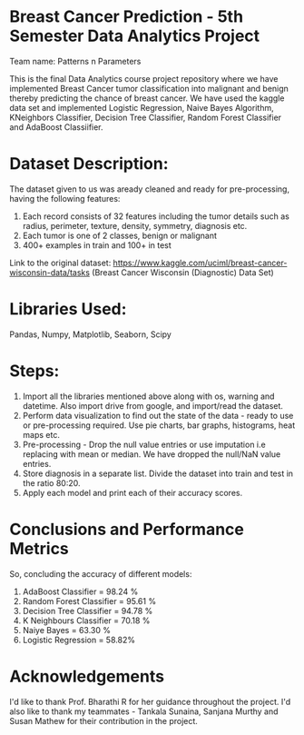 # Breast Cancer Prediction - 5th Semester Data Analytics Project
Team name: Patterns n Parameters

This is the final Data Analytics course project repository where we have implemented Breast Cancer tumor classification into malignant and benign thereby predicting the chance of breast cancer.
We have used the kaggle data set and implemented Logistic Regression, Naive Bayes Algorithm, KNeighbors Classifier, Decision Tree Classifier, Random Forest Classifier and AdaBoost Classiifier.

# Dataset Description:
The dataset given to us was aready cleaned and ready for pre-processing, having the following features: 
1. Each record consists of 32 features including the tumor details such as radius, perimeter, texture, density, symmetry, diagnosis etc. 
2. Each tumor is one of 2 classes, benign or malignant
3. 400+ examples in train and 100+ in test

Link to the original dataset: https://www.kaggle.com/uciml/breast-cancer-wisconsin-data/tasks (Breast Cancer Wisconsin (Diagnostic) Data Set)

# Libraries Used: 
Pandas, Numpy, Matplotlib, Seaborn, Scipy

# Steps:
1. Import all the libraries mentioned above along with os, warning and datetime. Also import drive from google, and import/read the dataset. 
2. Perform data visualization to find out the state of the data - ready to use or pre-processing required. Use pie charts, bar graphs, histograms, heat maps etc. 
3. Pre-processing - Drop the null value entries or use imputation i.e replacing with mean or median. We have dropped the null/NaN value entries.
4. Store diagnosis in a separate list. Divide the dataset into train and test in the ratio 80:20. 
5. Apply each model and print each of their accuracy scores.

# Conclusions and Performance Metrics
So, concluding the accuracy of different models:
1. AdaBoost Classifier = 98.24 %
2. Random Forest Classifier = 95.61 %
3. Decision Tree Classifier = 94.78 %
4. K Neighbours Classifier = 70.18 %
5. Naiye Bayes = 63.30 %
6. Logistic Regression = 58.82%

# Acknowledgements
I'd like to thank Prof. Bharathi R for her guidance throughout the project. I'd also like to thank my teammates - Tankala Sunaina, Sanjana Murthy and Susan Mathew for their contribution in the project.

